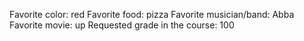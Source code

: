 Favorite color: red
Favorite food: pizza
Favorite musician/band: Abba
Favorite movie: up
Requested grade in the course: 100
